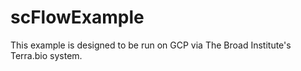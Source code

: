# scFlowExample

This example is designed to be run on GCP via The Broad Institute's Terra.bio system.
